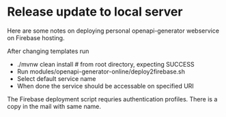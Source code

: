 <h1>Release update to local server</h1>

Here are some notes on deploying personal openapi-generator webservice on Firebase hosting.

After changing templates run
   - ./mvnw clean install # from root directory, expecting SUCCESS
   - Run modules/openapi-generator-online/deploy2firebase.sh
   - Select default service name
   - When done the service should be accessable on specified URI
   
The Firebase deployment script requries authentication profiles. There is a copy in the mail with same name.

